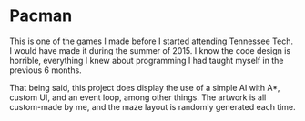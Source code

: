 # Pacman

This is one of the games I made before I started attending Tennessee Tech. I would have made it during the summer of 2015. I know the code design is horrible, everything I knew about programming I had taught myself in the previous 6 months.

That being said, this project does display the use of a simple AI with A*, custom UI, and an event loop, among other things. The artwork is all custom-made by me, and the maze layout is randomly generated each time.
